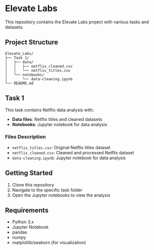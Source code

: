 # Elevate Labs

This repository contains the Elevate Labs project with various tasks and datasets.

## Project Structure

```
Elevate_Labs/
├── Task 1/
│   ├── data/
│   │   ├── netflix_cleaned.csv
│   │   └── netflix_titles.csv
│   └── notebooks/
│       └── data-cleaning.ipynb
└── README.md
```

## Task 1

This task contains Netflix data analysis with:
- **Data files**: Netflix titles and cleaned datasets
- **Notebooks**: Jupyter notebook for data analysis

### Files Description

- `netflix_titles.csv`: Original Netflix titles dataset
- `netflix_cleaned.csv`: Cleaned and processed Netflix dataset
- `data-cleaning.ipynb`: Jupyter notebook for data analysis

## Getting Started

1. Clone this repository
2. Navigate to the specific task folder
3. Open the Jupyter notebooks to view the analysis

## Requirements

- Python 3.x
- Jupyter Notebook
- pandas
- numpy
- matplotlib/seaborn (for visualization) 
